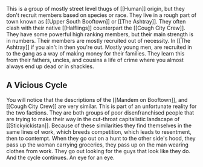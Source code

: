 This is a group of mostly street level thugs of [[Human]] origin, but they don't recruit members based on species or race. They live in a rough part of town known as [[Upper South Booftown]] or [[The Ashtray]]. They often clash with their native [[Halflings]] counterpart the [[Cough City Crew]]. They have some powerful high ranking members, but their main strength is in numbers. Their members are mostly recruited out of necessity.  In [[The Ashtray]] if you ain't in then you're out. Mostly young men, are recruited in to the gang as a way of making money for their families. They learn this from their fathers, uncles, and cousins a life of crime where you almost always end up dead or in shackles.
## A Vicious Cycle

You will notice that the descriptions of the [[Mandem on Booftown]], and [[Cough City Crew]] are very similar. This is part of an unfortunate reality for the two factions. They are both groups of poor disenfranchised people that are trying to make their way in the cut-throat capitalistic landscape of [[Stickyickistan]]. Because of these similarities they find themselves in the same lines of work, which breeds competition, which leads to resentment, then to contempt. When they go out on a hunt to the other side's hood, they pass up the woman carrying groceries, they pass up on the man wearing clothes from work. They go out looking for the guys that look like they do. And the cycle continues. An eye for an eye.